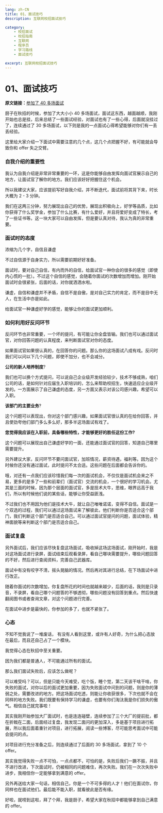 ```yaml
---
lang: zh-CN
title: 01、面试技巧
description: 互联网校招面试技巧

category: 
    - 校招面试
    - 校招指南
    - 互联网
    - 程序员
    - 学习路线
    - 面试技巧

excerpt: 互联网校招面试技巧
---
```




# 01、面试技巧

**原文链接：**[参加了 40 多场面试](https://mp.weixin.qq.com/s/TdKKH8jEZS-qXaxIWYNESQ)

厨子在秋招的时候，参加了大大小小 40 多场面试，面试这东西，越面越顺，我刚开始也总是挂，后来总结了一些面试经验，对面试也有了一些心得，后面就没挂过了，连续通过了 30 多场面试，以下则是我的一点面试心得希望能够对你们有一丢丢经验。

这里给大家介绍一下面试中需要注意的几个点，这几个点把握不好，有可能就会导致你和 offer 失之交臂。

### 自我介绍的重要性

我认为自我介绍是非常非常重要的一环，这是你能够自由发挥向面试官展示自己的地方，让面试官了解你的地方。我们应该好好把握住这个机会。

所以我建议大家，应该提前写好自我介绍，并不断迭代，面试前将其背下来，时长大概为 2 - 3 分钟。

我们在这两三分钟，努力展现出自己的优势，展现出积极向上，好学等品质，比如你获得了什么奖学金，参加了什么比赛，有什么爱好，并且将爱好变成了特长，考了一些证书等。这一块大家可以自由发挥，但是要认真对待，我认为真的非常重要。

### 面试时的态度

浓缩为几个字，自信且谦虚

不过自信源于自身实力，所以需要前期好好准备。

面试时，要对自己自信，有内而外的自信，给面试官一种你会的很多的感觉（即使内心慌的一批）。不过这个自信的感觉，会随着你面试的次数增加而增加。刚开始面试时会很紧张，后面的话，对你就洒洒水啦。

谦虚，自信和谦虚并不矛盾，自信不是自傲，是对自己实力的肯定，而不是目中无人，在生活中亦是如此。

给面试官一种谦虚好学的感觉，能够让你的面试更加顺利。

### 如何利用好反问环节

反问环节也非常重要，一个坏的提问，有可能让你全盘皆输。我们也可以通过面试官，对你回答问题的认真程度，来判断面试官对你的态度。

如果面试官如果很认真的，在回答你的问题。那么你的这场面试八成有戏。反问时我们可以问以下几个问题，即使不加分，也不会减分。

**公司的新人培养制度**?

我们也可以换个方式提问，可以说自己企业级开发经验较少，技术不够成熟，咱们公司的话，是如何针对应届生入职培训的，怎么来帮助校招生，快速适应企业级开发的。一方面展示了自己谦虚的态度，另一方面又表示对该公司感兴趣，希望可以入职。

**该部门的主要业务**?

这个问题可以表现出，你对这个部门感兴趣，如果面试官很认真的在给你回答，并且使劲夸他们部门多么多么好，那多半这场面试有戏了。

**您觉得我应该在入职前，具备哪些特性，才能够更好的胜任这份工作?**

这个问题可以展现出自己谦虚好学的一面，还能通过面试官的回答，知道自己哪里需要提升。

另外建议大家，反问环节不要问面试官，加班情况，薪资待遇，福利等。因为这个时候你还没有通过面试，此时提问不太合适。这些问题在后面都会告诉你的。

哦，对还有一点我们应该珍惜我们每一次的面试机会，不仅仅是面试机会来之不易，更多的是多了一些和前辈们（面试官）交流的机会，一个很好的学习机会。尤其是三面的时候，因为那个层面的面试官，多是技术大牛，思维，眼界远高于我们，所以有时候他们说的某些话，能够让你受益匪浅。

不过我们也不用因为他们是技术大牛，就让自己唯唯诺诺，变得不自信。面试是一个双选的过程，我们可以通过这场面试来了解彼此，他们判断你是否适合这个部门，我们判断这个部门是否适合自己。可以通过面试官提问的问题，面试体验，精神面貌等来判断这个部门是否适合自己。

### 面试复盘

另外面试后，我们应该尽快复盘这场面试，吸收掉这场这场面试，刚开始时，我是对这场面试进行录屏，面试结束后观看录屏，看自己哪块需要提升，哪些问题回答的不好，然后进行查阅资料，完善自己武器库。

面试中有没有咬字不清，摇头晃脑的情况。然后再对其进行总结，在下场面试中进行改正。

随着你面试的次数增加，你复盘所花的时间也就越来越少，后面的话，我则是只录音，不录屏，看自己哪个问题答的不够透彻，哪些问题没有回答到重点。然后快速翻阅图书或者查询文章，对这个问题进行完善。

在面试中进步是最快的，你参加的多了，也就不紧张了。

### 心态

不知不觉我说了一堆废话， 有没有人看到这里，或许有人好奇，为什么把心态放在最后，而且还自己占了一个模块。

我觉得心态在秋招中至关重要。

因为我们都是普通人，不可能通过所有的面试。

那么我们面试失败后，应该怎么做呢？

可以难受吗？可以，但是只能今天难受，吃个饭，睡个觉，第二天该干啥干啥，你失败的面试，对你以后的面试更加重要，因为失败面试中问到的问题，则是你的薄弱之处，需要改进的地方。把这场面试吃透，则能让你收获很多，下次也就不会在同样的地方失败。我们既要有保持学习的谦虚，也要有你们淘汰我是你们损失的傲气。相信自己就完事啦！

其实我刚开始参加大厂面试时，也是连连碰壁，连续参加了三个大厂的提前批，都在折戟在二面，后面经过复盘，我发现二面问的更加深入，多是基于项目进行拓展，所以我后面着重针对项目，进行拓展，阅读一些博客，尽可能思考面试中可能会提问的点。

对项目进行充分准备之后，则连续通过了后面的 30 多场面试，拿到了 10 个 offer。

其实我觉得失败一点不可怕，一点点都不，可怕的是，失败后我们一蹶不振，并且不进行改进，下次面试时，仍被相同的问题难住，再次失败。我们在一次次失败中进步，我相信你一定能够拿到满意的 offer。

另外再送给大家一句话，相信自己，你是一个不可多得的人才！他们在面试你，你同样也在面试他们。最后能不能入职，就看彼此是否有缘。

好啦，就唠到这啦，拜了个拜，我是厨子，希望大家在秋招中都能够拿到自己满意的 offer。
